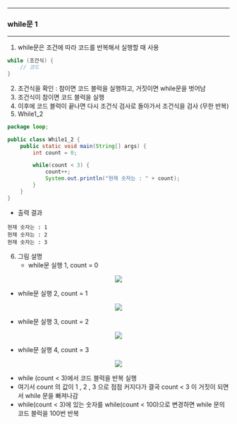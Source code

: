 -----
### while문 1
-----
1. while문은 조건에 따라 코드를 반복해서 실행할 때 사용
```java
while (조건식) {
    // 코드
}
```

2. 조건식을 확인 : 참이면 코드 블럭을 실행하고, 거짓이면 while문을 벗어남
3. 조건식이 참이면 코드 블럭을 실행
4. 이후에 코드 블럭이 끝나면 다시 조건식 검사로 돌아가서 조건식을 검사 (무한 반복)
5. While1_2
```java
package loop;

public class While1_2 {
    public static void main(String[] args) {
        int count = 0;

        while(count < 3) {
            count++;
            System.out.println("현재 숫자는 : " + count);
        }
    }
}
```
   - 출력 결과
```
현재 숫자는 : 1
현재 숫자는 : 2
현재 숫자는 : 3
```

6. 그림 설명
   - while문 실행 1, count = 0
<div align="center">
<img src="https://github.com/user-attachments/assets/af6c6028-25d7-4872-ba80-145535334f22">
</div>

   - while문 실행 2, count = 1
<div align="center">
<img src="https://github.com/user-attachments/assets/a87bfc71-ece1-4e41-8dc0-cc24b5a200f3">
</div>

   - while문 실행 3, count = 2
<div align="center">
<img src="https://github.com/user-attachments/assets/06e5d082-1e9a-4f38-887c-96a3e1beb15d">
</div>

   - while문 실행 4, count = 3
<div align="center">
<img src="https://github.com/user-attachments/assets/abb70801-adf0-4e8e-a661-dd489bd63a39">
</div>

   - while (count < 3)에서 코드 블럭을 반복 실행
   - 여기서 count 의 값이 1 , 2 , 3 으로 점점 커지다가 결국 count < 3 이 거짓이 되면서 while 문을 빠져나감
   - while(count < 3)에 있는 숫자를 while(count < 100)으로 변경하면 while 문의 코드 블럭을 100번 반복
